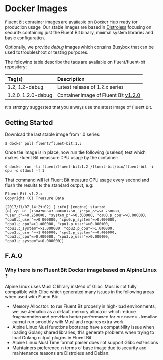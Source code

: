 # Docker Images

Fluent Bit container images are available on Docker Hub ready for production usage. Our stable images are based in [Distroless](https://github.com/GoogleContainerTools/distroless) focusing on security containing just the Fluent Bit binary, minimal system libraries and basic configuration.

Optionally, we provide _debug_ images which contains Busybox that can be used to troubleshoot or testing purposes.

The following table describe the tags are available on [fluent/fluent-bit](https://hub.docker.com/r/fluent/fluent-bit/) repository:

| Tag\(s\) | Description |
| :--- | :--- |
| 1.2, 1.2-debug | Latest release of 1.2.x series |
| 1.2.0, 1.2.0-debug | Container image of Fluent Bit [v1.2.0](http://fluentbit.io/announcements/v1.2.0) |

It's strongly suggested that you always use the latest image of Fluent Bit.

## Getting Started

Download the last stable image from 1.0 series:

```text
$ docker pull fluent/fluent-bit:1.2
```

Once the image is in place, now run the following \(useless\) test which makes Fluent Bit meassure CPU usage by the container:

```text
$ docker run -ti fluent/fluent-bit:1.2 /fluent-bit/bin/fluent-bit -i cpu -o stdout -f 1
```

That command will let Fluent Bit measure CPU usage every second and flush the results to the standard output, e.g:

```text
Fluent-Bit v1.2.x
Copyright (C) Treasure Data

[2017/11/07 14:29:02] [ info] [engine] started
[0] cpu.0: [1504290543.000487750, {"cpu_p"=>0.750000, "user_p"=>0.250000, "system_p"=>0.500000, "cpu0.p_cpu"=>0.000000, "cpu0.p_user"=>0.000000, "cpu0.p_system"=>0.000000, "cpu1.p_cpu"=>1.000000, "cpu1.p_user"=>0.000000, "cpu1.p_system"=>1.000000, "cpu2.p_cpu"=>1.000000, "cpu2.p_user"=>1.000000, "cpu2.p_system"=>0.000000, "cpu3.p_cpu"=>0.000000, "cpu3.p_user"=>0.000000, "cpu3.p_system"=>0.000000}]
```

## F.A.Q

### Why there is no Fluent Bit Docker image based on Alpine Linux ?

Alpine Linux uses Musl C library instead of Glibc. Musl is not fully compatible with Glibc which generated many issues in the following areas when used with Fluent Bit:

* Memory Allocator: to run Fluent Bit properly in high-load environments, we use Jemalloc as a default memory allocator which reduce fragmentation and provides better performance for our needs. Jemalloc cannot run smoothly with Musl and requires extra work.
* Alpine Linux Musl functions bootstrap have a compatibility issue when loading Golang shared libraries, this generate problems when trying to load Golang output plugins in Fluent Bit.
* Alpine Linux Musl Time format parser does not support Glibc extensions
* Maintainers preference in terms of base image due to security and maintenance reasons are Distroless and Debian.

